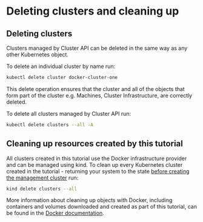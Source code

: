 # Deleting clusters and cleaning up

## Deleting clusters
Clusters managed by Cluster API can be deleted in the same way as any other Kubernetes object.

To delete an individual cluster by name run:

```bash
kubectl delete cluster docker-cluster-one
```
This delete operation ensures that the cluster and all of the objects that form part of the cluster e.g. Machines, Cluster Infrastructure, are correctly deleted. 

To delete all clusters managed by Cluster API run:

```bash
kubectl delete clusters --all -A
```

## Cleaning up resources created by this tutorial

All clusters created in this tutorial use the Docker infrastructure provider and can be managed using kind. To clean up every Kubernetes cluster created in the tutorial - returning your system to the state [before creating the management cluster](./1-your-first-cluster.md) run:

```bash
kind delete clusters --all
```

More information about cleaning up objects with Docker, including containers and volumes downloaded and created as part of this tutorial, can be found in the [Docker documentation](https://docs.docker.com/config/pruning/).
